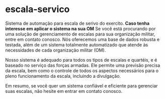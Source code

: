# escala-servico
Sistema de automação para escala de serivo do exercito.
**Caso tenha interesse em aplicar o sistema na sua OM**
Se você está procurando por uma solução de gerenciamento de escalas para sua organização militar, entre em contato conosco. 
Nós oferecemos uma base de dados robusta e testada, além de um sistema totalmente automatizado que atende às necessidades de cada organização militar (OM).

Nosso sistema é adequado para todos os tipos de escalas e quartéis, e é baseado no serviço das forças armadas. 
Ele permite uma previsão precisa da escala, bem como o controle de todos os aspectos necessários para o pleno funcionamento da escala, incluindo a divulgação.

Em resumo, se você quer um sistema confiável e eficiente para gerenciar suas escalas, não hesite em entrar em contato conosco.
